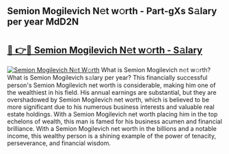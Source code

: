 ## Semion Mogilevich N𝚎t w𝚘rth - Part-gXs S𝚊lary per year MdD2N

# <h2><a href="http://gc30la.nevu.top/?p=Semion+Mogilevich">🔗 👉🔴 Semion Mogilevich N𝚎t w𝚘rth - S𝚊lary</a></h2>

[![Semion Mogilevich N𝚎t W𝚘rth](https://i.imgur.com/Oavwk0R.jpeg)](http://gc30la.nevu.top/?p=Semion+Mogilevich)
What is Semion Mogilevich n𝚎t w𝚘rth? What is Semion Mogilevich s𝚊lary per year?
This financially successful person's Semion Mogilevich net worth is considerable, making him one of the wealthiest in his field. His annual earnings are substantial, but they are overshadowed by Semion Mogilevich net worth, which is believed to be more significant due to his numerous business interests and valuable real estate holdings. With a Semion Mogilevich net worth placing him in the top echelons of wealth, this man is famed for his business acumen and financial brilliance. With a Semion Mogilevich net worth in the billions and a notable income, this wealthy person is a shining example of the power of tenacity, perseverance, and financial wisdom.
